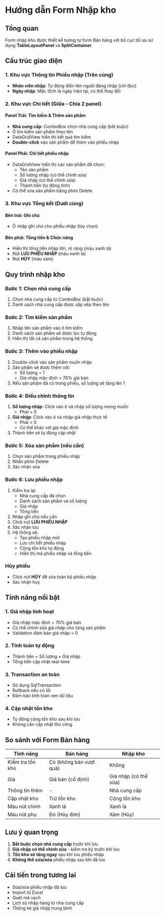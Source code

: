# Hướng dẫn Form Nhập kho

## Tổng quan
Form nhập kho được thiết kế tương tự form Bán hàng với bố cục tối ưu sử dụng **TableLayoutPanel** và **SplitContainer**.

## Cấu trúc giao diện

### 1. Khu vực Thông tin Phiếu nhập (Trên cùng)
- **Nhân viên nhập**: Tự động điền tên người đăng nhập (chỉ đọc)
- **Ngày nhập**: Mặc định là ngày hiện tại, có thể thay đổi

### 2. Khu vực Chi tiết (Giữa - Chia 2 panel)

#### Panel Trái: Tìm kiếm & Thêm sản phẩm
- **Nhà cung cấp**: ComboBox chọn nhà cung cấp (bắt buộc)
- Ô tìm kiếm sản phẩm theo tên
- DataGridView hiển thị kết quả tìm kiếm
- **Double-click** vào sản phẩm để thêm vào phiếu nhập

#### Panel Phải: Chi tiết phiếu nhập
- DataGridView hiển thị các sản phẩm đã chọn:
  - Tên sản phẩm
  - Số lượng nhập (có thể chỉnh sửa)
  - Giá nhập (có thể chỉnh sửa)
  - Thành tiền (tự động tính)
- Có thể xóa sản phẩm bằng phím Delete

### 3. Khu vực Tổng kết (Dưới cùng)

#### Bên trái: Ghi chú
- Ô nhập ghi chú cho phiếu nhập (tùy chọn)

#### Bên phải: Tổng tiền & Chức năng
- Hiển thị tổng tiền nhập lớn, rõ ràng (màu xanh lá)
- Nút **LƯU PHIẾU NHẬP** (màu xanh lá)
- Nút **HỦY** (màu xám)

## Quy trình nhập kho

### Bước 1: Chọn nhà cung cấp
1. Chọn nhà cung cấp từ ComboBox (bắt buộc)
2. Danh sách nhà cung cấp được sắp xếp theo tên

### Bước 2: Tìm kiếm sản phẩm
1. Nhập tên sản phẩm vào ô tìm kiếm
2. Danh sách sản phẩm sẽ được lọc tự động
3. Hiển thị tất cả sản phẩm trong hệ thống

### Bước 3: Thêm vào phiếu nhập
1. Double-click vào sản phẩm muốn nhập
2. Sản phẩm sẽ được thêm với:
   - Số lượng = 1
   - Giá nhập mặc định = 70% giá bán
3. Nếu sản phẩm đã có trong phiếu, số lượng sẽ tăng lên 1

### Bước 4: Điều chỉnh thông tin
1. **Số lượng nhập**: Click vào ô và nhập số lượng mong muốn
   - Phải > 0
2. **Giá nhập**: Click vào ô và nhập giá nhập thực tế
   - Phải > 0
   - Có thể khác với giá mặc định
3. Thành tiền sẽ tự động cập nhật

### Bước 5: Xóa sản phẩm (nếu cần)
1. Chọn sản phẩm trong phiếu nhập
2. Nhấn phím Delete
3. Xác nhận xóa

### Bước 6: Lưu phiếu nhập
1. Kiểm tra lại:
   - Nhà cung cấp đã chọn
   - Danh sách sản phẩm và số lượng
   - Giá nhập
   - Tổng tiền
2. Nhập ghi chú nếu cần
3. Click nút **LƯU PHIẾU NHẬP**
4. Xác nhận lưu
5. Hệ thống sẽ:
   - Tạo phiếu nhập mới
   - Lưu chi tiết phiếu nhập
   - Cộng tồn kho tự động
   - Hiển thị mã phiếu nhập và tổng tiền

### Hủy phiếu
- Click nút **HỦY** để xóa toàn bộ phiếu nhập
- Xác nhận hủy

## Tính năng nổi bật

### 1. Giá nhập linh hoạt
- Giá nhập mặc định = 70% giá bán
- Có thể chỉnh sửa giá nhập cho từng sản phẩm
- Validation đảm bảo giá nhập > 0

### 2. Tính toán tự động
- Thành tiền = Số lượng × Giá nhập
- Tổng tiền cập nhật real-time

### 3. Transaction an toàn
- Sử dụng SqlTransaction
- Rollback nếu có lỗi
- Đảm bảo tính toàn vẹn dữ liệu

### 4. Cập nhật tồn kho
- Tự động cộng tồn kho sau khi lưu
- Không cần cập nhật thủ công

## So sánh với Form Bán hàng

| Tính năng | Bán hàng | Nhập kho |
|-----------|----------|----------|
| Kiểm tra tồn kho | Có (không bán vượt quá) | Không |
| Giá | Giá bán (cố định) | Giá nhập (có thể sửa) |
| Thông tin thêm | - | Nhà cung cấp |
| Cập nhật kho | Trừ tồn kho | Cộng tồn kho |
| Màu nút chính | Xanh lá | Xanh lá |
| Màu nút phụ | Đỏ (Hủy đơn) | Xám (Hủy) |

## Lưu ý quan trọng

1. **Bắt buộc chọn nhà cung cấp** trước khi lưu
2. **Giá nhập có thể chỉnh sửa** - kiểm tra kỹ trước khi lưu
3. **Tồn kho sẽ tăng ngay** sau khi lưu phiếu nhập
4. **Không thể sửa/xóa** phiếu nhập sau khi đã lưu

## Cải tiến trong tương lai
- Sửa/xóa phiếu nhập đã lưu
- Import từ Excel
- Quét mã vạch
- Lịch sử nhập hàng từ nhà cung cấp
- Thống kê giá nhập trung bình
